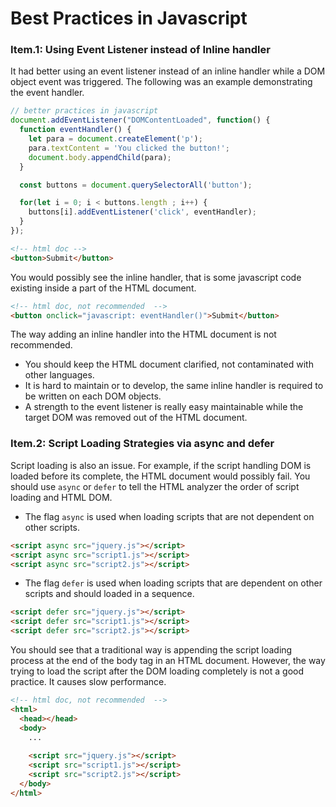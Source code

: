 # Best Practices in Javascript



### Item.1: Using Event Listener instead of Inline handler

It had better using an event listener instead of an inline handler while a DOM object event was triggered. The following was an example demonstrating the event handler.

```js
// better practices in javascript
document.addEventListener("DOMContentLoaded", function() {
  function eventHandler() {
    let para = document.createElement('p');
    para.textContent = 'You clicked the button!';
    document.body.appendChild(para);
  }

  const buttons = document.querySelectorAll('button');

  for(let i = 0; i < buttons.length ; i++) {
    buttons[i].addEventListener('click', eventHandler);
  }
});
```

```html
<!-- html doc -->
<button>Submit</button>
```

You would possibly see the inline handler, that is some javascript code existing inside a part of the HTML document. 

```html
<!-- html doc, not recommended  -->
<button onclick="javascript: eventHandler()">Submit</button>
```

The way adding an inline handler into the HTML document is not recommended.

* You should keep the HTML document clarified, not contaminated with other languages.
* It is hard to maintain or to develop, the same inline handler is required to be written on each DOM objects.
* A strength to the event listener is really easy maintainable while the target DOM was removed out of the HTML document.



### Item.2: Script Loading Strategies via async and defer

Script loading is also an issue. For example, if the script handling DOM is loaded before its complete, the HTML document would possibly fail. You should use `async` or `defer` to tell the HTML analyzer the order of script loading and HTML DOM.

* The flag `async` is used when loading scripts that are not dependent on other scripts.

```html
<script async src="jquery.js"></script>
<script async src="script1.js"></script>
<script async src="script2.js"></script>
```

* The flag `defer` is used when loading scripts that are dependent on other scripts and should loaded in a sequence.

```html
<script defer src="jquery.js"></script>
<script defer src="script1.js"></script>
<script defer src="script2.js"></script>
```

You should see that a traditional way is appending the script loading process at the end of the body tag in an HTML document. However, the way trying to load the script after the DOM loading completely is not a good practice. It causes slow performance.

```html
<!-- html doc, not recommended  -->
<html>
  <head></head>
  <body>
    ...
    
    <script src="jquery.js"></script>
    <script src="script1.js"></script>
   	<script src="script2.js"></script>
  </body>
</html>
```









